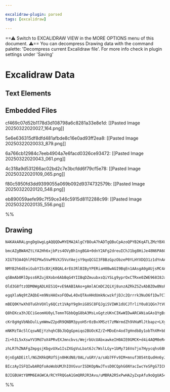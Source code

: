 ```yaml
---

excalidraw-plugin: parsed
tags: [excalidraw]

---
```

==⚠  Switch to EXCALIDRAW VIEW in the MORE OPTIONS menu of this document. ⚠== You can decompress Drawing data with the command palette: 'Decompress current Excalidraw file'. For more info check in plugin settings under 'Saving'


# Excalidraw Data

## Text Elements
## Embedded Files
cf469c07d52b1178d3d108798a6c8281a33e8e1d: [[Pasted Image 20250322020027_164.png]]

5e6e636315df8dfd481afbde8c16e0ad93ff2ea8: [[Pasted Image 20250322020033_879.png]]

6a766cb12984c7eeb4904a7e6facd0326ce93472: [[Pasted Image 20250322020043_061.png]]

4c318a9d531266ac02bd2c7e3bcfdd6f79cf5e78: [[Pasted Image 20250322020109_065.png]]

f80c5950fd3dd9399055a069b092d9374732579b: [[Pasted Image 20250322020120_548.png]]

eb890059aefe99c7f59ce346c5915d8112288c99: [[Pasted Image 20250322020135_556.png]]

%%
## Drawing
```compressed-json
N4KAkARALgngDgUwgLgAQQQDwMYEMA2AlgCYBOuA7hADTgQBuCpAzoQPYB2KqATLZMzYBXUtiRoIACyhQ4zZAHoFAc0JRJQgEYA6bGwC2CgF7N6hbEcK4OCtptbErHALRY8RMpWdx8Q1TdIEfARcZgRmBShcZQUebQBObR4aOiCEfQQOKGZuAG1wMFAwYogSbggARwQAZQAVAC0eRAAzfQB9AEEAcQAGACVmgCsAYUGADnwU4shYRHLCfWikfhLM

bmcAZgBWAHZtLYA2Hh6xjbPzs4OVyBh1ngBGA+0dnY2AFg2dreuIChJ1bg8HiJe48N6PA6QqGQnY/SQIQjKaTcN7xeI/azKYLcHo/ZhQUhsADWCGGbHwbFI5QJ1mYcFwgSyUxKmlw2CJykJQg4xDJFKpEhpHDpDMyUGZkGahHw+GqsGxEkEHglEHxhJJAHV/pJAXiCcSavLxOglWUflykRxwjk0Pcfmx6dg1LdbT1cQVIJzhHAAJLEG2oXIAXR+z

XIGT93A4QhlP0IPKw5VwPRVXJ5VuYAejsY9qoQCGI3FBBzGpzObzeP0YLHYXDQ31z1dYnAAcpwxEWDqitqiwWM48wACJpKAF7jNAhhH6aYQ8gCiwQyWSzMfwPyEcGIuFHhdtOzePF2XbBMJ+RA4RKjq7PbHZY7QE/wU9z+O3QgDEEQPPjyhVUuCkYSNgzRvAc8TYD0OzEFsPCaPc9w7GMxAbMQ9wnDs8RjLgBzYGMPBjPcuBnAgYwIPchZ4u4xr5

NMYB2h6dEeiGubYIScBXjKBQAL4rEUJRlBIByYPERiaH0BwAGI9BqEn1AAsgA0gAUjsMC4AAGhJfQqrMxqlIsyjLLmaxoM48FxG8Yzgu8CHxFsaEHj8LqoM4Dz3M8rwfF8Px/MQAJoGccTxCWPAlts8Q9McVlwgiSLimgqLormmIKqg7rTKq+oknylLUuQwr0oy4rTmyHJpry5K5YK+UikVf7SrKRrlKaFEvllCBan5OpoHwbXqoaMCpaq5JmrmF

qSBmAb0RlDpss6RZuj8Xobn6AbBqG4YIIBqDZmuubxsQiYSLg9yprOxCTRxe0ZWE968I8Jxdl2VZMM2db3S9Natu2xoIZZkI9icA7DsEO7jpOCDTudC7pGKK45hlG5bmDe4HkeHwVmM6UlOel5oLtN53ruqCPs+N1RFA77lF+jgcL+obSltxMQFsCAHGzGwHBs9xbMQzRIc0xCWYRzSaIdYzYI8CA9LgxDxBszTNDwIRjCqzBUXkDHTdM9xMT8rE

Old3G8ftzODM0WgADLKES1Q+vE9AABIAAo+gAmlACmDC2QiXj8unzAZRkZSZvAbBZOw8NsR7xFHkGwrmzmuZBHnvJ8DYZb5/moJz7k9FsMGlqBPMbFZGclPCiLIglaIYnTqXYwI7U5QK6BCrVYoqqy7LLTyLd5bShWdwzMpyoNektWr7WddnvXk/1Y9DZP5rCJa1pFvajrza6jcQMtvr+nkzEZWGuARsTBP7QmocQLgyQr9yF3r/j14vvmxM82MB

egqXlaNq9tZAQbE+m9NsHAOxoFODwL4OxQTAxHHdUmkNcwzkfjDJc2Qrrrk3NuO6f1Dw7C7OCe4wUzzxjxjtV+GUKRE3Bk+ZB5M3wfhpj+eqAFmYHFwIQnCcFgRWWwDsfMmhUQ9DeFwtmE5sDEB6OHHCCB5ZvEjmrDWaAaI62uIxaYx8SgG3Yi/TixQeIFD4pAAS6A3gamGG8IwtR7huzgJoA4jseByTYI7CSbQ2DKEdjpeAekFhLBVKHA4oIkiH

mBEQ0KYwXhOTuGhVOXly6QCzt1VApY9g9niG8SC8FQJgiSVIWK1dUCJTrliY0u81QGn7tVQeoomQlR7uVGpbcapDwabmf8jVx7NRGq1eeBoZ6pLniUKpJJF4Tz6WdPwE1n6oG1pAWaTpYALV3vvVaR8NpnyZlgq+h0b5EWmemOZl8brv0BPBLYMiNiRT/hlJsgCAoLIYAA764DfpbBufESOPRSH7SHAg4mSCoZoMXHDXZiMcEo3mfuAhXYrmgiSt

Q8hEKca3hJECiGeomHU0yLTemnTGbbQgG8bA3MsLxGgtzUKnCIKwWIDwARCANiaGAsQYgBxmgYWAqzRCyiCDUS1ho3WWj9ZsSNoYk2GUzEQA6AAVSMKCDojLBwAHkFJwDYH8IkMAlLDCMB0XxcwJABMMkE9YGwIr7CjvLA4+5ML4TuSUZyWMtjaDGMeLslr84YSuLmFJKJonuoeAcAu0C07eVzJXOK3BomJDeJ80EBSUoVL1P1Fp0A2n1OKig0qv

cKr8gHgVbNbDulLymWmwZ2pdR9QNBM3pyoH5r0zBvXMSzt7zMWrmdZh9VHaMlJtbapz+LXyTG8I5T8W36OuqM85tosaENePhXeDzODcFLiA2sYCIG8EgpCD4oUnWmIBaDRBWKUHQzBcuVFkAka4I/rC9GiFc5kIvDeiANCMV0LJqMimVMJAsLpmwnZEh+Y9GwFsOyPRBYoTlpaiKBdkxgU0L8ngcH9xLt2PETQ/LUpqOKAszRxR+0QF0RKsARjig

mNKMzTAc5lCqswNEjYzhqhCBbJbQgGpmiqo2BUOcKZ/Z+MDoEn4od7gHndb8y1obThXM+bEyB8SbnRJOHJ25R7fjVoSkGvCjww2eXTjFKu8U0kYW0Am6lyb66ptrdlSqrdM11Lqo0sq50M3t3aTmk+DV62KgrXZjq2neCVvGU1fzjaxqr1mVO+Zm85orJ3ktLkB81okdPufd9B0jroGwhOy6068Rzt3aWe4nMuwrtee9Tmm63k7rK0CAiZxCHwNP

Zi+hIL5xXswYV3Md7oX4PRvEXJmncbvs/WejrbUcUAbxawkeIH0AIE0GMCK+d4i4AQM0eR4EdjNEg2Id4OFIM82IARUE+EJZolw4K2ihGRXEbFYbadxtjGm3KJgGAOxhjOw1NUe4QgKDxEIFsR2Ck+j1GUNk5wRr/FB3NbaTm2gJPQOBMNsKZZFOoAwiCb5kGXg2tBP2f1wXLJ7D06GmChnI0ZWjcUuNFnE2HjKQ3ULpIHNFo7h0jK3c3OPw81ml

zhLR7hZNAFgZmpgsjKbgvUXw1IsZXGgVuLbat6Jc7WslLGy+1bMy716Vo7jo7Hyycqhs68H3C/lHfC4davVYTvcqr27foNeFgcLt0qT0IGhQSIQDCWSXthte/XJR+t4MfYQ7sWHX0UOHZACb7Wf1Nxm+gQDBKfPsPKGBiDUGYPsvlmifOWwkPYdQ+hxR4csM4cogKzWd3hV6xYuKl7hjwDH1vnAOAcpcHcD4tAeEGRyhblIH7AoDBCAIAoAAITzc

0jnEgADEitl/NGZKRkQRUfSjn0HKdN8/0AL/uGRY/a/sAb7FFv9IM+mnuf3054tQudHn6yJf/QElfNy+XmPs/pBN/b931Wl1DWk/r/hfv/u1H5mLgrpAD/n/ukH0NFsrtrOvqAS/tvqqmrs5GhNjCgXAW/pwFABJGfNKM5OXLgWAekBJAQdUIQEYMaMcCsOQWgekLUFgFAB0EQMoO9B+ltt5jAc/lAK/t3qQOwb/lqvCLLKikwYIdvnODyB0GIRQ

BIczAyISFQIwbARQfoAoWobUMJhIOVGvurISDKOpNwJTvsD0CQphG6NYacIwcYeSPgG7ICKWM8KiAmmprAt8sTiUEYGwAYL3o2AQH7jiIzq9iAXgQgY/MrhAIYYwZyCQDQXQYCDgYkcQHKAgHoqgGQeka4odHIbgJoMEInv7nvKQCQC0tRlPuSMzKQMoKyAABQPCwj3StEtHUBpT7AACUKofQCAygMYDI5Q9RTRccnR4xYcuIXRWwvRER/BqBUAA

BJIGBUAtY8MM6EAGWCA/RCYFRQGaA1GmQRRJR3Avu/uMBRA2R5xPwHA2yZxpAfu9oQgUA54xo5x8xEAdggwCA2A2Q1QdxcA+RCAhRxRk2P6t8fxhAjAtQARkwhxuYAcioaQUJa6+s74UABgehxqlCCMaKtCD4561CoQ7BUJMJcJ5GXE4AlGWxjMAYwAVJXEQAA==
```
%%